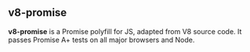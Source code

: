 ## v8-promise ##

**v8-promise** is a Promise polyfill for JS, adapted from V8 source code.  It passes
Promise A+ tests on all major browsers and Node.

